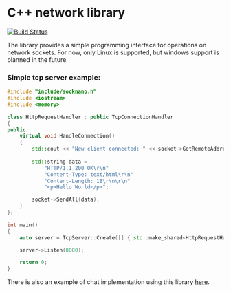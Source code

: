 # C++ network library
[![Build Status](https://travis-ci.org/lukascode/socket-nano.svg?branch=master)](https://travis-ci.org/lukascode/socket-nano)

The library provides a simple programming interface for operations on network sockets.
For now, only Linux is supported, but windows support is planned in the future.

### Simple tcp server example:

```cpp
#include "include/socknano.h"
#include <iostream>
#include <memory>

class HttpRequestHandler : public TcpConnectionHandler
{
public:
    virtual void HandleConnection()
    {
        std::cout << "New client connected: " << socket->GetRemoteAddress().ToString() << std::endl;
        
        std::string data = 
            "HTTP/1.1 200 OK\r\n"
            "Content-Type: text/html\r\n"
            "Content-Length: 18\r\n\r\n"
            "<p>Hello World</p>";

        socket->SendAll(data);
    }
};

int main()
{
    auto server = TcpServer::Create([] { std::make_shared<HttpRequestHandler>(); });

    server->Listen(8080);

    return 0;
}.
```

There is also an example of chat implementation using this library 
[here](https://github.com/lukascode/socket-nano/tree/master/src/examples/chat).

